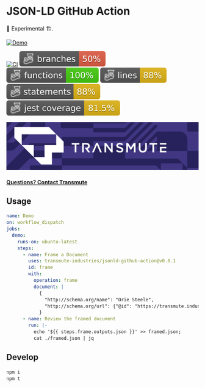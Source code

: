 # JSON-LD GitHub Action

🚧 Experimental 🏗️. 

[![Demo](https://github.com/transmute-industries/jsonld-github-action/actions/workflows/demo.yml/badge.svg)](https://github.com/transmute-industries/jsonld-github-action/actions/workflows/demo.yml)

[![CI](https://github.com/transmute-industries/jsonld-github-action/actions/workflows/ci.yml/badge.svg)](https://github.com/transmute-industries/jsonld-github-action/actions/workflows/ci.yml)
![Branches](./badges/coverage-branches.svg)
![Functions](./badges/coverage-functions.svg)
![Lines](./badges/coverage-lines.svg)
![Statements](./badges/coverage-statements.svg)
![Jest coverage](./badges/coverage-jest%20coverage.svg)

<!-- [![NPM](https://nodei.co/npm/@transmute/jsonld-github-action.png?mini=true)](https://npmjs.org/package/@transmute/jsonld-github-action) -->

<img src="./transmute-banner.png" />

#### [Questions? Contact Transmute](https://transmute.typeform.com/to/RshfIw?typeform-source=jsonld-github-action)

## Usage

```yml
name: Demo
on: workflow_dispatch
jobs:
  demo:
    runs-on: ubuntu-latest
    steps:
      - name: Frame a Document
        uses: transmute-industries/jsonld-github-action@v0.0.1
        id: frame
        with:
          operation: frame
          document: |
            {
              "http://schema.org/name": "Orie Steele",
              "http://schema.org/url": {"@id": "https://transmute.industries"}
            }
      - name: Review the framed document
        run: |-
          echo '${{ steps.frame.outputs.json }}' >> framed.json;
          cat ./framed.json | jq
```

## Develop

```bash
npm i
npm t
```